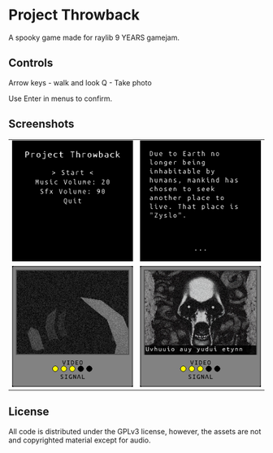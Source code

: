# Project Throwback

A spooky game made for raylib 9 YEARS gamejam.

## Controls 

Arrow keys - walk and look
Q - Take photo

Use Enter in menus to confirm.

## Screenshots
| | |
|:-------------------------:|:-------------------------:|
|![](./meta/screenshot000.png) | ![](./meta/screenshot001.png) |
|![](./meta/screenshot002.png) | ![](./meta/screenshot003.png) |

## License
All code is distributed under the GPLv3 license, however, the assets are not and copyrighted material except for audio.

